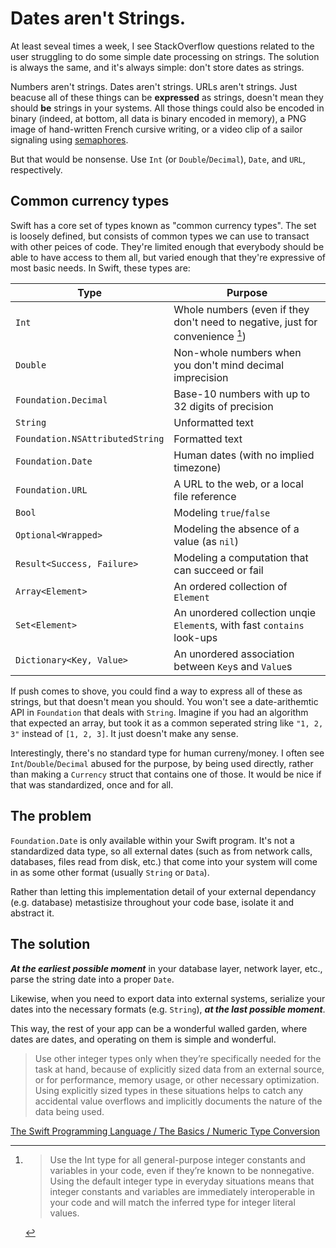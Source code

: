 # Dates aren't Strings.

At least seveal times a week, I see StackOverflow questions related to the user struggling to do some simple date processing on strings. The solution is always the same, and it's always simple: don't store dates as strings.

Numbers aren't strings. Dates aren't strings. URLs aren't strings. Just beacuse all of these things can be **expressed** as strings, doesn't mean they should **be** strings in your systems. All those things could also be encoded in binary (indeed, at bottom, all data is binary encoded in memory), a PNG image of hand-written French cursive writing, or a video clip of a sailor signaling using [semaphores](https://en.wikipedia.org/wiki/Semaphore_(programming)).

But that would be nonsense. Use `Int` (or `Double`/`Decimal`), `Date`, and `URL`, respectively.

## Common currency types

Swift has a core set of types known as "common currency types". The set is loosely defined, but consists of common types we can use to transact with other peices of code. They're limited enough that everybody should be able to have access to them all, but varied enough that they're expressive of most basic needs. In Swift, these types are:

| Type                            | Purpose                                                                        |
| ------------------------------- | ------------------------------------------------------------------------------ |
| `Int`                           | Whole numbers (even if they don't need to negative, just for convenience [^1]) |
| `Double`                        | Non-whole numbers when you don't mind decimal imprecision                      |
| `Foundation.Decimal`            | Base-10 numbers with up to 32 digits of precision                              |
| `String`                        | Unformatted text                                                               |
| `Foundation.NSAttributedString` | Formatted text                                                                 |
| `Foundation.Date`               | Human dates (with no implied timezone)                                         |
| `Foundation.URL`                | A URL to the web, or a local file reference                                    |
| `Bool`                          | Modeling `true`/`false`                                                        |
| `Optional<Wrapped>`             | Modeling the absence of a value (as `nil`)                                     |
| `Result<Success, Failure>`      | Modeling a computation that can succeed or fail                                | 
| `Array<Element>`                | An ordered collection of `Element`                                             |
| `Set<Element>`                  | An unordered collection unqie `Element`s, with fast `contains` look-ups        |
| `Dictionary<Key, Value>`        | An unordered association between `Key`s and `Value`s                           |

If push comes to shove, you could find a way to express all of these as strings, but that doesn't mean you should. You won't see a date-arithemtic API in `Foundation` that deals with `String`. Imagine if you had an algorithm that expected an array, but took it as a common seperated string like `"1, 2, 3"` instead of `[1, 2, 3]`. It just doesn't make any sense.

Interestingly, there's no standard type for human curreny/money. I often see `Int`/`Double`/`Decimal` abused for the purpose, by being used directly, rather than making a `Currency` struct that contains one of those. It would be nice if that was standardized, once and for all.

## The problem

`Foundation.Date` is only available within your Swift program. It's not a standardized data type, so all external dates (such as from network calls, databases, files read from disk, etc.) that come into your system will come in as some other format (usually `String` or `Data`).

Rather than letting this implementation detail of your external dependancy (e.g. database) metastisize throughout your code base, isolate it and abstract it.

## The solution

***At the earliest possible moment*** in your database layer, network layer, etc., parse the string date into a proper `Date`. 

Likewise, when you need to export data into external systems, serialize your dates into the necessary formats (e.g. `String`), ***at the last possible moment***.

This way, the rest of your app can be a wonderful walled garden, where dates are dates, and operating on them is simple and wonderful.

[^1]: > Use the Int type for all general-purpose integer constants and variables in your code, even if they’re known to be nonnegative. Using the default integer type in everyday situations means that integer constants and variables are immediately interoperable in your code and will match the inferred type for integer literal values.
  >
  > Use other integer types only when they’re specifically needed for the task at hand, because of explicitly sized data from an external source, or for performance, memory usage, or other necessary optimization. Using explicitly sized types in these situations helps to catch any accidental value overflows and implicitly documents the nature of the data being used.
  
  [The Swift Programming Language / The Basics / Numeric Type Conversion](https://docs.swift.org/swift-book/LanguageGuide/TheBasics.html#ID324)